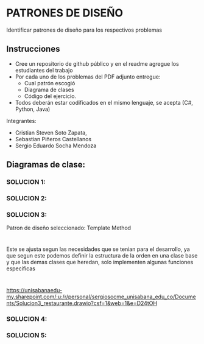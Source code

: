 # PATRONES DE DISEÑO

Identificar patrones de diseño para los respectivos problemas


## Instrucciones
  + Cree un repositorio de github público y en el readme agregue los estudiantes del trabajo
  + Por cada uno de los problemas del PDF adjunto entregue:
      + Cual patrón escogió
      + Diagrama de clases
      + Código del ejercicio.
  + Todos deberán estar codificados en el mismo lenguaje, se acepta (C#, Python, Java)



Integrantes: 
+ Cristian Steven Soto Zapata,
+ Sebastian Piñeros Castellanos
+ Sergio Eduardo Socha Mendoza


## Diagramas de clase:

### SOLUCION 1:
### SOLUCION 2:
### SOLUCION 3:
Patron de diseño seleccionado: Template Method
#
Este se ajusta segun las necesidades que se tenian para el desarrollo, ya que segun este podemos definir la estructura de la orden en una clase base y que las demas clases que heredan, solo implementen algunas funciones especificas
#
https://unisabanaedu-my.sharepoint.com/:u:/r/personal/sergiosocme_unisabana_edu_co/Documents/Solucion3_restaurante.drawio?csf=1&web=1&e=D24tOH
### SOLUCION 4:
### SOLUCION 5:


